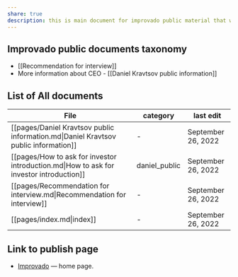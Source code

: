 ```yaml
---
share: true
description: this is main document for improvado public material that we are share openly in the web. 
---
```


## Improvado public documents taxonomy 
- [[Recommendation for interview]]
- More information about CEO - [[Daniel Kravtsov public information]]


## List of All documents 
| File                                                                                    | category      | last edit          |
| --------------------------------------------------------------------------------------- | ------------- | ------------------ |
| [[pages/Daniel Kravtsov public information.md\|Daniel Kravtsov public information]]     | \-            | September 26, 2022 |
| [[pages/How to ask for investor introduction.md\|How to ask for investor introduction]] | daniel_public | September 26, 2022 |
| [[pages/Recommendation for interview.md\|Recommendation for interview]]                 | \-            | September 26, 2022 |
| [[pages/index.md\|index]]                                                               | \-            | September 26, 2022 |


## Link to publish page 
- [Improvado](https://obsidiangitpublisher.netlify.app/#) — home page.
